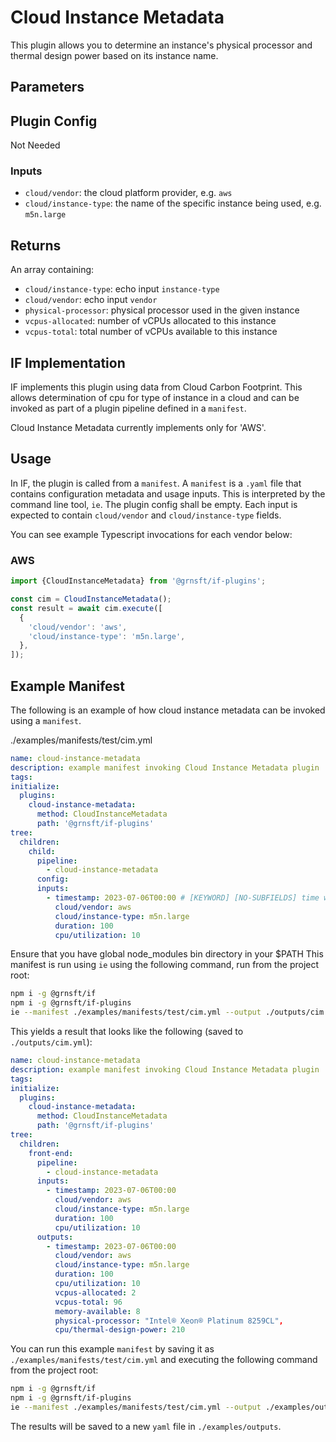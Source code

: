 # Cloud Instance Metadata

This plugin allows you to determine an instance's physical processor and thermal design power based on its instance name.

## Parameters

## Plugin Config

Not Needed

### Inputs

- `cloud/vendor`: the cloud platform provider, e.g. `aws`
- `cloud/instance-type`: the name of the specific instance being used, e.g. `m5n.large`

## Returns

An array containing:

- `cloud/instance-type`: echo input `instance-type`
- `cloud/vendor`: echo input `vendor`
- `physical-processor`: physical processor used in the given instance
- `vcpus-allocated`: number of vCPUs allocated to this instance
- `vcpus-total`: total number of vCPUs available to this instance

## IF Implementation

IF implements this plugin using data from Cloud Carbon Footprint. This allows determination of cpu for type of instance in a cloud and can be invoked as part of a plugin pipeline defined in a `manifest`.

Cloud Instance Metadata currently implements only for 'AWS'.

## Usage

In IF, the plugin is called from a `manifest`. A `manifest` is a `.yaml` file that contains configuration metadata and usage inputs. This is interpreted by the command line tool, `ie`. The plugin config shall be empty. Each input is expected to contain `cloud/vendor` and `cloud/instance-type` fields.

You can see example Typescript invocations for each vendor below:

### AWS

```typescript
import {CloudInstanceMetadata} from '@grnsft/if-plugins';

const cim = CloudInstanceMetadata();
const result = await cim.execute([
  {
    'cloud/vendor': 'aws',
    'cloud/instance-type': 'm5n.large',
  },
]);
```

## Example Manifest

The following is an example of how cloud instance metadata can be invoked using a `manifest`.

./examples/manifests/test/cim.yml

```yaml
name: cloud-instance-metadata
description: example manifest invoking Cloud Instance Metadata plugin
tags:
initialize:
  plugins:
    cloud-instance-metadata:
      method: CloudInstanceMetadata
      path: '@grnsft/if-plugins'
tree:
  children:
    child:
      pipeline:
        - cloud-instance-metadata
      config:
      inputs:
        - timestamp: 2023-07-06T00:00 # [KEYWORD] [NO-SUBFIELDS] time when measurement occurred
          cloud/vendor: aws
          cloud/instance-type: m5n.large
          duration: 100
          cpu/utilization: 10
```

Ensure that you have global node_modules bin directory in your $PATH
This manifest is run using `ie` using the following command, run from
the project root:

```sh
npm i -g @grnsft/if
npm i -g @grnsft/if-plugins
ie --manifest ./examples/manifests/test/cim.yml --output ./outputs/cim.yml
```

This yields a result that looks like the following (saved to `./outputs/cim.yml`):

```yaml
name: cloud-instance-metadata
description: example manifest invoking Cloud Instance Metadata plugin
tags:
initialize:
  plugins:
    cloud-instance-metadata:
      method: CloudInstanceMetadata
      path: '@grnsft/if-plugins'
tree:
  children:
    front-end:
      pipeline:
        - cloud-instance-metadata
      inputs:
        - timestamp: 2023-07-06T00:00
          cloud/vendor: aws
          cloud/instance-type: m5n.large
          duration: 100
          cpu/utilization: 10
      outputs:
        - timestamp: 2023-07-06T00:00
          cloud/vendor: aws
          cloud/instance-type: m5n.large
          duration: 100
          cpu/utilization: 10
          vcpus-allocated: 2
          vcpus-total: 96
          memory-available: 8
          physical-processor: "Intel® Xeon® Platinum 8259CL",
          cpu/thermal-design-power: 210
```

You can run this example `manifest` by saving it as `./examples/manifests/test/cim.yml` and executing the following command from the project root:

```sh
npm i -g @grnsft/if
npm i -g @grnsft/if-plugins
ie --manifest ./examples/manifests/test/cim.yml --output ./examples/outputs/cim.yml
```

The results will be saved to a new `yaml` file in `./examples/outputs`.
